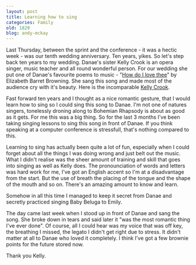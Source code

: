 ```yaml
---
layout: post
title: Learning how to sing
categories: Family
old: 1829
blog: andy-mckay
---
```

Last Thursday, between the sprint and the conference - it was a hectic week - was our tenth wedding anniversary. Ten years, yikes. So let's step back ten years to my wedding. Danae's sister Kelly Crook is an opera singer, music teacher and all round wonderful person. For our wedding she put one of Danae's favourite poems to music - "<a href="http://www.amherst.edu/~rjyanco94/literature/elizabethbarrettbrowning/poems/sonnetsfromtheportuguese/howdoilovetheeletmecounttheways.html">How do I love thee</a>" by Elizabeth Barret Browning. She sang this song and made most of the audience cry with it's beauty. Here is the incomparable <a href="http://www.agmweb.ca/files/kelly crook - how do i love thee.mp3">Kelly Crook</a>.

Fast forward ten years and I thought as a nice romantic gesture, that I would learn how to sing so I could sing this song to Danae. I'm not one of natures singers, tonelessly droning along to Bohemian Rhapsody is about as good as it gets. For me this was a big thing. So for the last 3 months I've been taking singing lessons to sing this song in front of Danae. If you think speaking at a computer conference is stressfull, that's nothing compared to this.

Learning to sing has actually been quite a lot of fun, especially when I could forget about all the things I was doing wrong and just belt out the music. What I didn't realise was the sheer amount of training and skill that goes into singing as well as Kelly does. The pronounciation of words and letters was hard work for me, I've got an English accent so I'm at a disadvantage from the start. But the use of breath the placing of the tongue and the shape of the mouth and so on. There's an amazing amount to know and learn.

Somehow in all this time I managed to keep it secret from Danae and secretly practiced singing Baby Beluga to Emily.

The day came last week when I stood up in front of Danae and sang the song. She broke down in tears and said later it "was the most romantic thing I've ever done". Of course, all I could hear was my voice that was off key, the breathing I missed, the legato I didn't get right due to stress. It didn't matter at all to Danae who loved it completely. I think I've got a few brownie points for the future stored now.

Thank you Kelly.